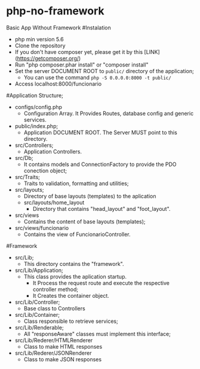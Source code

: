 # php-no-framework
Basic App Without Framework
#Instalation
  - php min version 5.6
  - Clone the repository
  - If you don't have composer yet, please get it by this [LINK] (https://getcomposer.org/)
  - Run "php composer.phar install" or "composer install"
  - Set the server DOCUMENT ROOT to ``public/`` directory of the application;
    - You can use the command ``php -S 0.0.0.0:8000 -t public/``
  - Access localhost:8000/funcionario
    
#Application Structure;
  - configs/config.php
    - Configuration Array. It Provides Routes, database config and generic services.
  - public/index.php;
    - Application DOCUMENT ROOT. The Server MUST point to this directory.
  - src/Controllers;
    - Application Controllers.
  - src/Db;
    - It contains models and ConnectionFactory to provide the PDO conection object;
  - src/Traits;
    - Traits to validation, formatting and utilities;
  - src/layouts;
     - Directory of base layouts (templates) to the aplication
     - src/layouts/home_layout
       - Directory that contains "head_layout" and "foot_layout".
  - src/views
    - Contains the content of base layouts (templates);
  - src/views/funcionario
    - Contains the view of FuncionarioController.
    
#Framework    
  - src/Lib;
    - This directory contains the "framework".
  - src/Lib/Application;
    - This class provides the aplication startup.
      - It Process the request route and execute the respective controller method;
      - It Creates the container object.
  - src/Lib/Controller;
    - Base class to Controllers
  - src/Lib/Container;
    - Class responsible to retrieve services;
  - src/Lib/Renderable;
    - All "responseAware" classes must implement this interface;
  - src/Lib/Rederer/HTMLRenderer
    - Class to make HTML responses
  - src/Lib/Rederer/JSONRenderer
    - Class to make JSON responses
